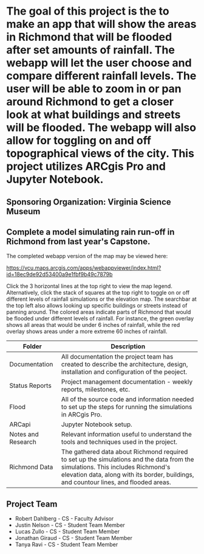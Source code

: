# The goal of this project is the to make an app that will show the areas in Richmond that will be flooded after set amounts of rainfall. The webapp will let the user choose and compare different rainfall levels. The user will be able to zoom in or pan around Richmond to get a closer look at what buildings and streets will be flooded. The webapp will also allow for toggling on and off topographical views of the city. This project utilizes ARCgis Pro and Jupyter Notebook.

## Sponsoring Organization: Virginia Science Museum 

## Complete a model simulating rain run-off in Richmond from last year's Capstone.

The completed webapp version of the map may be viewed here:

https://vcu.maps.arcgis.com/apps/webappviewer/index.html?id=18ec9de92d53400a9e1fbf9b49c7879b

Click the 3 horizontal lines at the top right to view the map legend. Alternatively, click the stack of squares at the top right to toggle on or off different levels of rainfall simulations or the elevation map. The searchbar at the top left also allows looking up specific buildings or streets instead of panning around. The colored areas indicate parts of Richmond that would be flooded under different levels of rainfall. For instance, the green overlay shows all areas that would be under 6 inches of rainfall, while the red overlay shows areas under a more extreme 60 inches of rainfall. 

| Folder | Description |
|---|---|
| Documentation |  All documentation the project team has created to describe the architecture, design, installation and configuration of the peoject. |
| Status Reports | Project management documentation - weekly reports, milestones, etc. |
| Flood | All of the source code and information needed to set up the steps for running the simulations in ARCgis Pro. |
| ARCapi | Jupyter Notebook setup. |
| Notes and Research | Relevant information useful to understand the tools and techniques used in the project. |
| Richmond Data | The gathered data about Richmond required to set up the simulations and the data from the simulations. This includes Richmond's elevation data, along with its border, buildings, and countour lines, and flooded areas. |


## Project Team
- Robert Dahlberg - CS - Faculty Advisor
- Justin Nelson - CS - Student Team Member
- Lucas Zullo - CS - Student Team Member
- Jonathan Giraud - CS - Student Team Member
- Tanya Ravi - CS - Student Team Member

